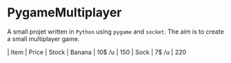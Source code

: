 # PygameMultiplayer

A small projet written in `Python` using `pygame` and `socket`.
The aim is to create a small multiplayer game.



| Item | Price | Stock
| Banana | 10$ /u | 150
| Sock | 7$ /u | 220
